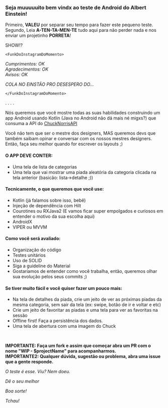 ### Seja muuuuuito bem vindx ao teste de Android do Albert Einstein!

Primeiro, **VALEU** por separar seu tempo para fazer este pequeno teste.<br/>
Segundo, Leia **A-TEN-TA-MEN-TE** tudo aqui para não perder nada e nos enviar um projetinho **PORRETA**!

SHOW!? 

`<FunkDoInstagramDoMomento>`


 *Cumprimentos: OK* <br/>
 *Agradecimentos: OK* <br/>
 *Avisos: OK* <br/>

*COLA NO EINSTÃO PRO DESESPERO DO...*

`</FunkDoInstagramDoMomento>`

.
.
.
.


Nós queremos que você mostre todas as suas habilidades construindo um app Android usando Kotlin (Java no Android não dá mais né migxs?) que consuma a API do [ChuckNorrisAPI](https://api.chucknorris.io/ "ChuckNorrisAPI")

Você não tem que ser o mestre dos designers, MAS queremos devs que também saibam opinar e conversar com os nossos mestres designers. Então, faça seu melhor quando for escrever os layouts ;)

#### O APP DEVE CONTER:

- Uma tela de lista de categorias
- Uma tela que vai mostrar uma piada aleatória da categoria clicada na tela anterior (basicão: lista->detalhe ;))

####  Tecnicamente, o que queremos que você use:

- Kotlin (já falamos sobre isso, bebê)
- Injeção de dependência com Hilt
- Courotines ou RXJava2 (E vamos ficar super empolgados e curiosos em entender o motivo da sua escolha aqui)
- AndroidX
- VIPER ou MVVM

#### Como você será avaliado:

- Organização do código
- Testes unitários
- Uso de SOLID
- Siga a guideline do Material
- Gostaríamos de entender como você trabalha, então, queremos olhar sua evolução pelos seus commits ;)


#### Se tiver muito fácil e você quiser fazer um pouco mais:

- Na tela de detalhes da piada, crie um jeito de ver as próximas piadas da mesma categoria, sem sair da tela (ex: swipe, botão de ir e voltar e etc)
- Crie um jeito de favoritar as piadas e uma tela para ver as favoritas na sessão
- Offline first! Faça a persistência dos dados.
- Uma tela de abertura com uma imagem do Chuck

<br/>

**IMPORTANTE: Faça um fork e assim que começar abra um PR com o nome "WIP - $projectName" para acompanharmos.**<br/>
**IMPORTANTE2: Qualquer dúvida, sugestão ou problema, abra uma issue que a gente responde.**

*O teste é esse. Viu? Nem doeu.*

*Dê o seu melhor*

*Boa sorte!*

*Tchau!*
